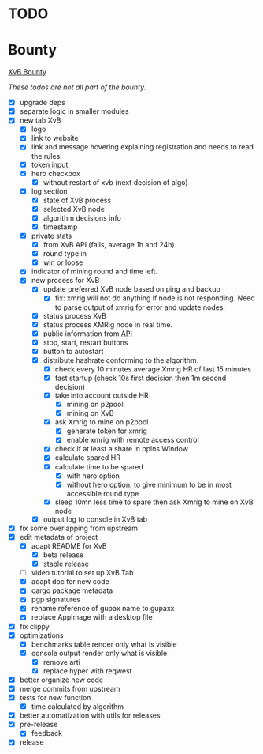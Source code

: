 # TODO

# Bounty

[XvB Bounty](https://bounties.monero.social/posts/105)

*These todos are not all part of the bounty.*

- [x] upgrade deps
- [x] separate logic in smaller modules
- [x] new tab XvB
  - [x] logo
  - [x] link to website
  - [x] link and message hovering explaining registration and needs to read the rules.
  - [x] token input
  - [x] hero checkbox
    - [x] without restart of xvb (next decision of algo)
  - [x] log section
    - [x] state of XvB process
    - [x] selected XvB node
    - [x] algorithm decisions info
    - [x] timestamp
  - [x] private stats
      - [x] from XvB API (fails, average 1h and 24h)
      - [x] round type in
      - [x] win or loose
  - [x] indicator of mining round and time left.
  - [x] new process for XvB
    - [x] update preferred XvB node based on ping and backup 
      - [x] fix: xmrig will not do anything if node is not responding. Need to parse output of xmrig for error and update nodes.
    - [x] status process XvB
    - [x] status process XMRig node in real time.
    - [x] public information from [API](https://xmrvsbeast.com/p2pool/stats)
    - [x] stop, start, restart buttons
    - [x] button to autostart
    - [x] distribute hashrate conforming to the algorithm.
      - [x] check every 10 minutes average Xmrig HR of last 15 minutes
      - [x] fast startup (check 10s first decision then 1m second decision)
      - [x] take into account outside HR
        - [x] mining on p2pool
        - [x] mining on XvB
      - [x] ask Xmrig to mine on p2pool
        - [x] generate token for xmrig
        - [x] enable xmrig with remote access control
      - [x] check if at least a share in pplns Window
      - [x] calculate spared HR
      - [x] calculate time to be spared
        - [x] with hero option
        - [x] without hero option, to give minimum to be in most accessible round type
      - [x] sleep 10mn less time to spare then ask Xmrig to mine on XvB node
    - [x] output log to console in XvB tab
- [x] fix some overlapping from upstream
- [x] edit metadata of project
  - [x] adapt README for XvB 
    - [x] beta release
    - [x] stable release
  - [ ] video tutorial to set up XvB Tab
  - [x] adapt doc for new code
  - [x] cargo package metadata
  - [x] pgp signatures
  - [x] rename reference of gupax name to gupaxx
  - [x] replace AppImage with a desktop file
- [x] fix clippy
- [x] optimizations
  - [x] benchmarks table render only what is visible
  - [x] console output render only what is visible
    - [x] remove arti
    - [x] replace hyper with reqwest
- [x] better organize new code
- [x] merge commits from upstream
- [x] tests for new function 
  - [x] time calculated by algorithm 
- [x] better automatization with utils for releases
- [x] pre-release
  - [x] feedback
- [x] release
